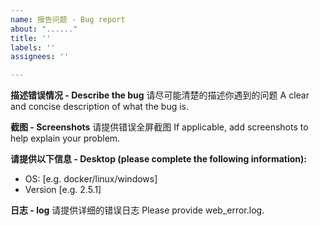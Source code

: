 ```yaml
---
name: 报告问题 - Bug report
about: "......"
title: ''
labels: ''
assignees: ''

---
```


**描述错误情况 - Describe the bug**
请尽可能清楚的描述你遇到的问题
A clear and concise description of what the bug is.

**截图 - Screenshots**
请提供错误全屏截图
If applicable, add screenshots to help explain your problem.

**请提供以下信息 - Desktop (please complete the following information):**
 - OS: [e.g. docker/linux/windows]
 - Version [e.g. 2.5.1]

**日志 - log**
请提供详细的错误日志
Please provide web_error.log.
